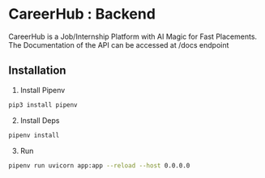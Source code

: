 # CareerHub : Backend
CareerHub is a Job/Internship Platform with AI Magic for Fast Placements.
The Documentation of the API can be accessed at /docs endpoint

## Installation
1. Install Pipenv


```bash
pip3 install pipenv
```

2. Install Deps

```bash
pipenv install
```

3. Run

```bash
pipenv run uvicorn app:app --reload --host 0.0.0.0
```
